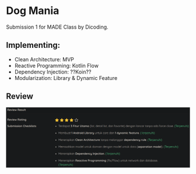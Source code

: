 # Dog Mania

Submission 1 for MADE Class by Dicoding.

## Implementing:

- Clean Architecture: MVP
- Reactive Programming: Kotlin Flow
- Dependency Injection: ??Koin??
- Modularization: Library & Dynamic Feature

## Review

![Submission 1](git_assets/submission1.png)

